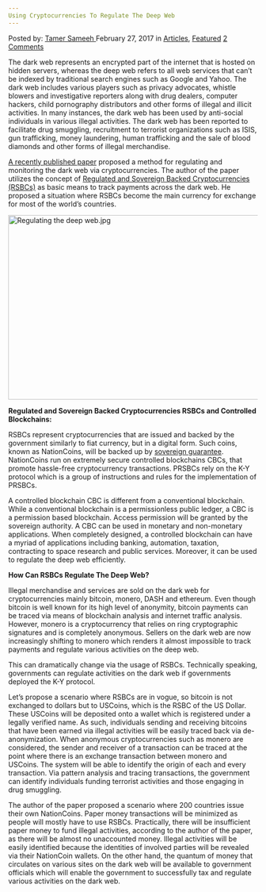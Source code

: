 ```yaml
---
Using Cryptocurrencies To Regulate The Deep Web
---
```

<article class="post-listing post-18367 post type-post status-publish format-standard has-post-thumbnail hentry category-deepdot-news tag-cryptocurrencies tag-deep tag-regulate tag-web">
    <div class="post-inner">
    <p class="post-meta">
    <span>Posted by: <a href="https://www.deepdotweb.com/author/tamersameeh/" title="">Tamer Sameeh </a></span>
    <span>February 27, 2017</span>
    <span>in <a href="https://www.deepdotweb.com/category/articles/" rel="category tag">Articles</a>, <a href="https://www.deepdotweb.com/category/deepdot-news/" rel="category tag">Featured</a></span>
    <span><a href="https://www.deepdotweb.com/2017/02/27/using-cryptocurrencies-regulate-deep-web/#comments">2 Comments</a></span>
    </p>
    <div class="clear"></div>
    <div class="entry">
    <p>The dark web represents an encrypted part of the internet that is hosted on hidden servers, whereas the deep web refers to all web services that can&#8217;t be indexed by traditional search engines such as Google and Yahoo. The dark web includes various players such as privacy advocates, whistle blowers and investigative reporters along with drug dealers, computer hackers, child pornography distributors and other forms of illegal and illicit activities. In many instances, the dark web has been used by anti-social individuals in various illegal activities. The dark web has been reported to facilitate drug smuggling, recruitment to terrorist organizations such as ISIS, gun trafficking, money laundering, human trafficking and the sale of blood diamonds and other forms of illegal merchandise.</p>
    <p><a href="https://poseidon01.ssrn.com/delivery.php?ID=77508308111400412000507909008701212501504107300003303010311708007102409102308608709901905809712300601404901500801712710900709401905003501908207110810310107102410801002707808202011210507108910512209008711202709809">A recently published paper</a> proposed a method for regulating and monitoring the dark web via cryptocurrencies. The author of the paper utilizes the concept of <a href="https://www.deepdotweb.com/2017/01/28/coinasia-asias-unified-sovereign-backed-cryptocurrency/">Regulated and Sovereign Backed Cryptocurrencies (RSBCs)</a> as basic means to track payments across the dark web. He proposed a situation where RSBCs become the main currency for exchange for most of the world&#8217;s countries.</p>
    <p><img class="wp-image-18371 aligncenter" src="https://www.deepdotweb.com/wp-content/uploads/2017/02/regulating-the-deep-web-jpg.jpeg" alt="Regulating the deep web.jpg" width="622" height="372" srcset="https://www.deepdotweb.com/wp-content/uploads/2017/02/regulating-the-deep-web-jpg.jpeg 1024w, https://www.deepdotweb.com/wp-content/uploads/2017/02/regulating-the-deep-web-jpg-300x179.jpeg 300w" sizes="(max-width: 622px) 100vw, 622px"/></p>
    <p><strong>Regulated and Sovereign Backed Cryptocurrencies RSBCs and Controlled Blockchains:</strong></p>
    <p>RSBCs represent cryptocurrencies that are issued and backed by the government similarly to fiat currency, but in a digital form. Such coins, known as NationCoins, will be backed up by <a href="https://www.deepdotweb.com/2017/01/17/bitcoin-vs-sovereign-money-tools-monetary-reform/">sovereign guarantee</a>. NationCoins run on extremely secure controlled blockchains CBCs, that promote hassle-free cryptocurrency transactions. PRSBCs rely on the K-Y protocol which is a group of instructions and rules for the implementation of PRSBCs.</p>
    <p>A controlled blockchain CBC is different from a conventional blockchain. While a conventional blockchain is a permissionless public ledger, a CBC is a permission based blockchain. Access permission will be granted by the sovereign authority. A CBC can be used in monetary and non-monetary applications. When completely designed, a controlled blockchain can have a myriad of applications including banking, automation, taxation, contracting to space research and public services. Moreover, it can be used to regulate the deep web efficiently.</p>
    <p><strong>How Can RSBCs Regulate The Deep Web?</strong></p>
    <p>Illegal merchandise and services are sold on the dark web for cryptocurrencies mainly bitcoin, monero, DASH and ethereum. Even though bitcoin is well known for its high level of anonymity, bitcoin payments can be traced via means of blockchain analysis and internet traffic analysis. However, monero is a cryptocurrency that relies on ring cryptographic signatures and is completely anonymous. Sellers on the dark web are now increasingly shifting to monero which renders it almost impossible to track payments and regulate various activities on the deep web.</p>
    <p>This can dramatically change via the usage of RSBCs. Technically speaking, governments can regulate activities on the dark web if governments deployed the K-Y protocol.</p>
    <p>Let&#8217;s propose a scenario where RSBCs are in vogue, so bitcoin is not exchanged to dollars but to USCoins, which is the RSBC of the US Dollar. These USCoins will be deposited onto a wallet which is registered under a legally verified name. As such, individuals sending and receiving bitcoins that have been earned via illegal activities will be easily traced back via de-anonymization. When anonymous cryptocurrencies such as monero are considered, the sender and receiver of a transaction can be traced at the point where there is an exchange transaction between monero and USCoins. The system will be able to identify the origin of each and every transaction. Via pattern analysis and tracing transactions, the government can identify individuals funding terrorist activities and those engaging in drug smuggling.</p>
    <p>The author of the paper proposed a scenario where 200 countries issue their own NationCoins. Paper money transactions will be minimized as people will mostly have to use RSBCs. Practically, there will be insufficient paper money to fund illegal activities, according to the author of the paper, as there will be almost no unaccounted money. Illegal activities will be easily identified because the identities of involved parties will be revealed via their NationCoin wallets. On the other hand, the quantum of money that circulates on various sites on the dark web will be available to government officials which will enable the government to successfully tax and regulate various activities on the dark web.</p>
    </div>
    <span style="display:none"><a href="https://www.deepdotweb.com/tag/cryptocurrencies/" rel="tag">cryptocurrencies</a> <a href="https://www.deepdotweb.com/tag/deep/" rel="tag">deep</a> <a href="https://www.deepdotweb.com/tag/regulate/" rel="tag">regulate</a> <a href="https://www.deepdotweb.com/tag/web/" rel="tag">web</a></span> <span style="display:none" class="updated">2017-02-27</span>
    <div style="display:none" class="vcard author" itemprop="author" itemscope itemtype="http://schema.org/Person"><strong class="fn" itemprop="name"><a href="https://www.deepdotweb.com/author/tamersameeh/" title="Posts by Tamer Sameeh" rel="author">Tamer Sameeh</a></strong></div>
    </div>
</article>

